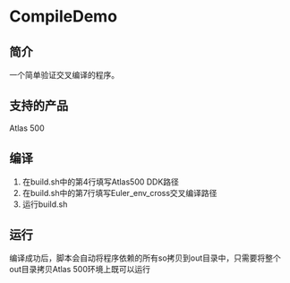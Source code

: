 # CompileDemo

## 简介

一个简单验证交叉编译的程序。

## 支持的产品

Atlas 500

## 编译

1. 在build.sh中的第4行填写Atlas500 DDK路径
2. 在build.sh中的第7行填写Euler_env_cross交叉编译路径
3. 运行build.sh

## 运行

编译成功后，脚本会自动将程序依赖的所有so拷贝到out目录中，只需要将整个out目录拷贝Atlas 500环境上既可以运行

